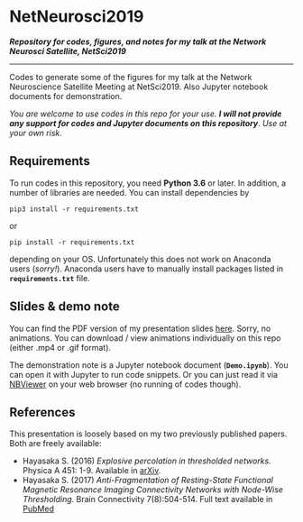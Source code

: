 # NetNeurosci2019
***Repository for codes, figures, and notes for my talk at the Network Neurosci Satellite, NetSci2019***

***
Codes to generate some of the figures for my talk at the Network Neuroscience Satellite Meeting at NetSci2019. Also Jupyter notebook documents for demonstration.

*You are welcome to use codes in this repo for your use.* ***I will not provide any support for codes and Jupyter documents on this repository***. *Use at your own risk.*


## Requirements
To run codes in this repository, you need **Python 3.6** or later. In addition, a number of libraries are needed. You can install dependencies by
```
pip3 install -r requirements.txt
```
or
```
pip install -r requirements.txt
```
depending on your OS. Unfortunately this does not work on Anaconda users (*sorry!*). Anaconda users have to manually install packages listed in **`requirements.txt`** file.

## Slides & demo note
You can find the PDF version of my presentation slides [here](https://github.com/sathayas/NetNeurosci2019/raw/master/Hayasaka_Talk_Slides.pdf). Sorry, no animations. You can download / view animations individually on this repo (either .mp4 or .gif format).

The demonstration note is a Jupyter notebook document (**`Demo.ipynb`**). You can open it with Jupyter to run code snippets. Or you can just read it via [NBViewer](https://nbviewer.jupyter.org/github/sathayas/NetNeurosci2019/blob/master/Demo.ipynb) on your web browser (no running of codes though). 

## References
This presentation is loosely based on my two previously published papers. Both are freely available:
* Hayasaka S. (2016) *Explosive percolation in thresholded networks.* Physica A 451: 1-9. Available in [arXiv](https://arxiv.org/abs/1504.00050). 
* Hayasaka S. (2017)  *Anti-Fragmentation of Resting-State Functional Magnetic Resonance Imaging Connectivity Networks with Node-Wise Thresholding.* Brain Connectivity 7(8):504-514. Full text available in [PubMed](https://www.ncbi.nlm.nih.gov/pubmed/28899207)
